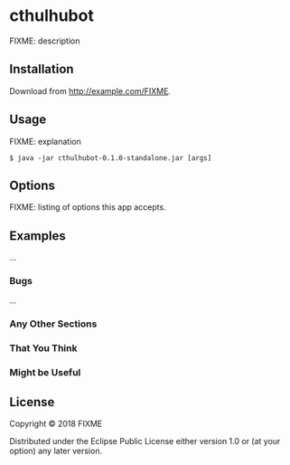 # cthulhubot

FIXME: description

## Installation

Download from http://example.com/FIXME.

## Usage

FIXME: explanation

    $ java -jar cthulhubot-0.1.0-standalone.jar [args]

## Options

FIXME: listing of options this app accepts.

## Examples

...

### Bugs

...

### Any Other Sections
### That You Think
### Might be Useful

## License

Copyright © 2018 FIXME

Distributed under the Eclipse Public License either version 1.0 or (at
your option) any later version.
